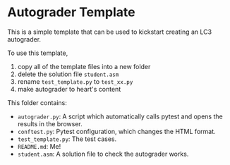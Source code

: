 # Autograder Template

This is a simple template that can be used to kickstart creating an LC3 autograder.

To use this template,

1. copy all of the template files into a new folder
2. delete the solution file `student.asm`
3. rename `test_template.py` to `test_xx.py`
4. make autograder to heart's content

This folder contains:

- `autograder.py`: A script which automatically calls pytest and opens the results in the browser.
- `conftest.py`: Pytest configuration, which changes the HTML format.
- `test_template.py`: The test cases.
- `README.md`: Me!
- `student.asm`: A solution file to check the autograder works.
